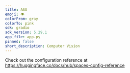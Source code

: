 ```yaml
---
title: ASU
emoji: 👁
colorFrom: gray
colorTo: pink
sdk: gradio
sdk_version: 5.29.1
app_file: app.py
pinned: false
short_description: Computer Vision
---
```


Check out the configuration reference at https://huggingface.co/docs/hub/spaces-config-reference
